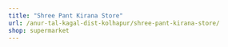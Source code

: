 ```yaml
---
title: "Shree Pant Kirana Store"
url: /anur-tal-kagal-dist-kolhapur/shree-pant-kirana-store/
shop: supermarket
---
```

